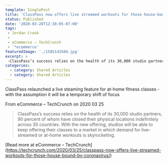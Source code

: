 ```yaml
---
template: SinglePost
title: 'ClassPass now offers live streamed workouts for those house-bound by coronavirus'
status: Published
date: '2020-03-28T12:38:05-07:00'
tags:
 - Jordan Crook
 -
 - eCommerce – TechCrunch
 - '*ecommerce'
featuredImage: './1585143504.jpg'
excerpt: >
 -ClassPass’s success relies on the health of its 30,000 studio partners, 90 percent of whom have closed their physical locations indefinitely across 30 countries. With the new offering, studios will be able to keep offering their classes to a market in which demand for live-streamed or at-home workouts is skyrocketing.
categories:
  - category: Shared Articles
  - category: Shared Articles
---
```

ClassPass relaunched a live steaming feature for at-home fitness classes - with the assumption it will be a temporary shift of focus

From eCommerce – TechCrunch on 2020 03 25
> ClassPass’s success relies on the health of its 30,000 studio partners, 90 percent of whom have closed their physical locations indefinitely across 30 countries.
With the new offering, studios will be able to keep offering their classes to a market in which demand for live-streamed or at-home workouts is skyrocketing.

[Read more at eCommerce – TechCrunch] (https://techcrunch.com/2020/03/25/classpass-now-offers-live-streamed-workouts-for-those-house-bound-by-coronavirus/)

